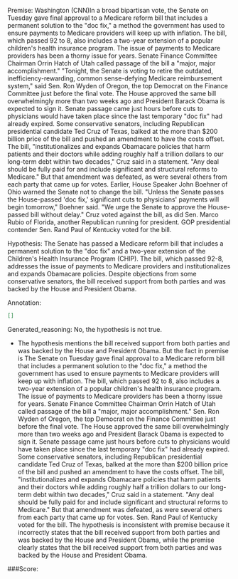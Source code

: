 
Premise:
Washington (CNN)In a broad bipartisan vote, the Senate on Tuesday gave final approval to a Medicare reform bill that includes a permanent solution to the "doc fix," a method the government has used to ensure payments to Medicare providers will keep up with inflation. The bill, which passed 92 to 8, also includes a two-year extension of a popular children's health insurance program. The issue of payments to Medicare providers has been a thorny issue for years.  Senate Finance Committee Chairman Orrin Hatch of Utah called passage of the bill a "major, major accomplishment." "Tonight, the Senate is voting to retire the outdated, inefficiency-rewarding, common sense-defying Medicare reimbursement system," said Sen. Ron Wyden of Oregon, the top Democrat on the Finance Committee just before the final vote. The House approved the same bill overwhelmingly more than two weeks ago and President Barack Obama is expected to sign it.  Senate passage came just hours before cuts to physicians would have taken place since the last temporary "doc fix" had already expired. Some conservative senators, including Republican presidential candidate Ted Cruz of Texas, balked at the more than $200 billion price of the bill and pushed an amendment to have the costs offset. The bill, "institutionalizes and expands Obamacare policies that harm patients and their doctors while adding roughly half a trillion dollars to our long-term debt within two decades," Cruz said in a statement.  "Any deal should be fully paid for and include significant and structural reforms to Medicare." But that amendment was defeated, as were several others from each party that came up for votes. Earlier, House Speaker John Boehner of Ohio warned the Senate not to change the bill. "Unless the Senate passes the House-passed 'doc fix,' significant cuts to physicians' payments will begin tomorrow," Boehner said.  "We urge the Senate to approve the House-passed bill without delay." Cruz voted against the bill, as did Sen. Marco Rubio of Florida, another Republican running for president. GOP presidential contender Sen. Rand Paul of Kentucky voted for the bill.


Hypothesis:
The Senate has passed a Medicare reform bill that includes a permanent solution to the "doc fix" and a two-year extension of the Children's Health Insurance Program (CHIP). The bill, which passed 92-8, addresses the issue of payments to Medicare providers and institutionalizes and expands Obamacare policies. Despite objections from some conservative senators, the bill received support from both parties and was backed by the House and President Obama.

Annotation:
```json
[]
```

Generated_reasoning:
No, the hypothesis is not true. 
- The hypothesis mentions the bill received support from both parties and was backed by the House and President Obama. But the fact in premise is The Senate on Tuesday gave final approval to a Medicare reform bill that includes a permanent solution to the "doc fix," a method the government has used to ensure payments to Medicare providers will keep up with inflation. The bill, which passed 92 to 8, also includes a two-year extension of a popular children's health insurance program. The issue of payments to Medicare providers has been a thorny issue for years. Senate Finance Committee Chairman Orrin Hatch of Utah called passage of the bill a "major, major accomplishment." Sen. Ron Wyden of Oregon, the top Democrat on the Finance Committee just before the final vote. The House approved the same bill overwhelmingly more than two weeks ago and President Barack Obama is expected to sign it. Senate passage came just hours before cuts to physicians would have taken place since the last temporary "doc fix" had already expired. Some conservative senators, including Republican presidential candidate Ted Cruz of Texas, balked at the more than $200 billion price of the bill and pushed an amendment to have the costs offset. The bill, "institutionalizes and expands Obamacare policies that harm patients and their doctors while adding roughly half a trillion dollars to our long-term debt within two decades," Cruz said in a statement. "Any deal should be fully paid for and include significant and structural reforms to Medicare." But that amendment was defeated, as were several others from each party that came up for votes. Sen. Rand Paul of Kentucky voted for the bill. The hypothesis is inconsistent with premise because it incorrectly states that the bill received support from both parties and was backed by the House and President Obama, while the premise clearly states that the bill received support from both parties and was backed by the House and President Obama.

###Score:
